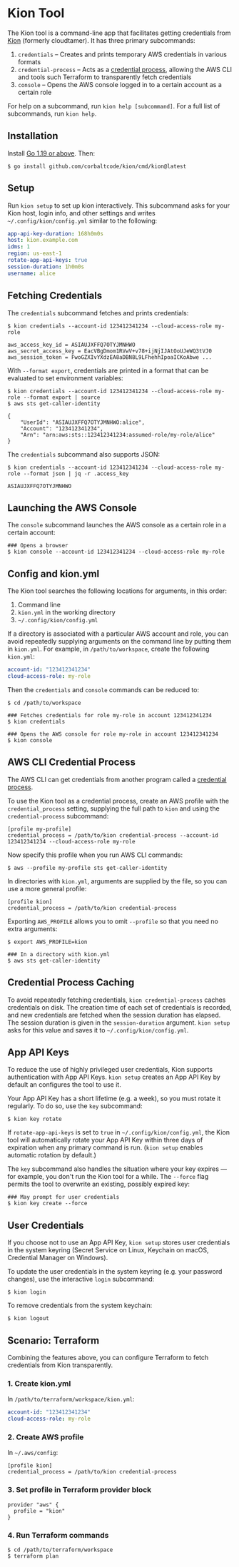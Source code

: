 # Kion Tool

The Kion tool is a command-line app that facilitates getting credentials from [Kion](https://kion.io) (formerly cloudtamer). It has three primary subcommands:

1. `credentials` – Creates and prints temporary AWS credentials in various formats
2. `credential-process` – Acts as a [credential process](https://docs.aws.amazon.com/cli/latest/userguide/cli-configure-sourcing-external.html), allowing the AWS CLI and tools such Terraform to transparently fetch credentials
3. `console` – Opens the AWS console logged in to a certain account as a certain role

For help on a subcommand, run `kion help [subcommand]`. For a full list of subcommands, run `kion help`.

## Installation

Install [Go 1.19 or above](https://go.dev/doc/install). Then:

```
$ go install github.com/corbaltcode/kion/cmd/kion@latest
```

## Setup

Run `kion setup` to set up kion interactively. This subcommand asks for your Kion host, login info, and other settings and writes `~/.config/kion/config.yml` similar to the following:

```yaml
app-api-key-duration: 168h0m0s
host: kion.example.com
idms: 1
region: us-east-1
rotate-app-api-keys: true
session-duration: 1h0m0s
username: alice
```

## Fetching Credentials

The `credentials` subcommand fetches and prints credentials:

```
$ kion credentials --account-id 123412341234 --cloud-access-role my-role

aws_access_key_id = ASIAUJXFFQ7OTYJMNHWO
aws_secret_access_key = EacVBgDmom1RVwV+v78+ijNjIJAtOoUJeWQ3tVJ0
aws_session_token = FwoGZXIvYXdzEA8aDBN8L9LFhehhIpoaICKoAbwe ...
```

With `--format export`, credentials are printed in a format that can be evaluated to set environment variables:

```
$ kion credentials --account-id 123412341234 --cloud-access-role my-role --format export | source
$ aws sts get-caller-identity

{
    "UserId": "ASIAUJXFFQ7OTYJMNHWO:alice",
    "Account": "123412341234",
    "Arn": "arn:aws:sts::123412341234:assumed-role/my-role/alice"
}
```

The `credentials` subcommand also supports JSON:

```
$ kion credentials --account-id 123412341234 --cloud-access-role my-role --format json | jq -r .access_key

ASIAUJXFFQ7OTYJMNHWO
```

## Launching the AWS Console

The `console` subcommand launches the AWS console as a certain role in a certain account:

```
### Opens a browser
$ kion console --account-id 123412341234 --cloud-access-role my-role
```

## Config and kion.yml

The Kion tool searches the following locations for arguments, in this order:

1. Command line
2. `kion.yml` in the working directory
3. `~/.config/kion/config.yml`

If a directory is associated with a particular AWS account and role, you can avoid repeatedly supplying arguments on the command line by putting them in `kion.yml`. For example, in `/path/to/workspace`, create the following `kion.yml`:

```yaml
account-id: "123412341234"
cloud-access-role: my-role
```

Then the `credentials` and `console` commands can be reduced to:
 
```
$ cd /path/to/workspace

### Fetches credentials for role my-role in account 123412341234
$ kion credentials

### Opens the AWS console for role my-role in account 123412341234
$ kion console
```

## AWS CLI Credential Process

The AWS CLI can get credentials from another program called  a [credential process](https://docs.aws.amazon.com/cli/latest/userguide/cli-configure-sourcing-external.html).

To use the Kion tool as a credential process, create an AWS profile with the `credential_process` setting, supplying the full path to `kion` and using the `credential-process` subcommand:

```
[profile my-profile]
credential_process = /path/to/kion credential-process --account-id 123412341234 --cloud-access-role my-role
```

Now specify this profile when you run AWS CLI commands:

```
$ aws --profile my-profile sts get-caller-identity
```

In directories with `kion.yml`, arguments are supplied by the file, so you can use a more general profile:

```
[profile kion]
credential_process = /path/to/kion credential-process
```

Exporting `AWS_PROFILE` allows you to omit `--profile` so that you need no extra arguments:

```
$ export AWS_PROFILE=kion

### In a directory with kion.yml
$ aws sts get-caller-identity
```

## Credential Process Caching

To avoid repeatedly fetching credentials, `kion credential-process` caches credentials on disk. The creation time of each set of credentials is recorded, and new credentials are fetched when the session duration has elapsed. The session duration is given in the `session-duration` argument. `kion setup` asks for this value and saves it to `~/.config/kion/config.yml`.

## App API Keys

To reduce the use of highly privileged user credentials, Kion supports authentication with App API Keys. `kion setup` creates an App API Key by default an configures the tool to use it.

Your App API Key has a short lifetime (e.g. a week), so you must rotate it regularly. To do so, use the `key` subcommand:

```
$ kion key rotate
```

If `rotate-app-api-keys` is set to `true` in `~/.config/kion/config.yml`, the Kion tool will automatically rotate your App API Key within three days of expiration when any primary command is run. (`kion setup` enables automatic rotation by default.)

The `key` subcommand also handles the situation where your key expires — for example, you don't run the Kion tool for a while. The `--force` flag permits the tool to overwrite an existing, possibly expired key:

```
### May prompt for user credentials
$ kion key create --force
```

## User Credentials

If you choose not to use an App API Key, `kion setup` stores user credentials in the system keyring (Secret Service on Linux, Keychain on macOS, Credential Manager on Windows).

To update the user credentials in the system keyring (e.g. your password changes), use the interactive `login` subcommand:

```
$ kion login
```

To remove credentials from the system keychain:

```
$ kion logout
```

## Scenario: Terraform

Combining the features above, you can configure Terraform to fetch credentials from Kion transparently.

### 1. Create kion.yml

In `/path/to/terraform/workspace/kion.yml`:

```yaml
account-id: "123412341234"
cloud-access-role: my-role
```

### 2. Create AWS profile

In `~/.aws/config`:

```
[profile kion]
credential_process = /path/to/kion credential-process
```

### 3. Set profile in Terraform provider block

```hcl
provider "aws" {
  profile = "kion"
}
```

### 4. Run Terraform commands

```
$ cd /path/to/terraform/workspace
$ terraform plan
```